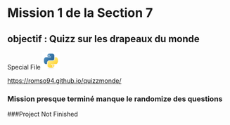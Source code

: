 # Mission 1 de la Section 7

## objectif : Quizz sur les drapeaux du monde

Special File <a href="https://www.python.org" target="_blank" rel="noreferrer"> <img src="https://raw.githubusercontent.com/devicons/devicon/master/icons/python/python-original.svg" alt="python" width="40" height="40"/> </a>



https://romso94.github.io/quizzmonde/

### Mission presque terminé manque le randomize des questions

###Project Not Finished
